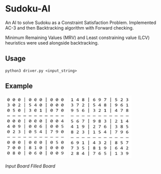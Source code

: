 # Sudoku-AI
An AI to solve Sudoku as a Constraint Satisfaction Problem. Implemented AC-3 and then Backtracking algorithm with Forward checking.

Minimum Remaining Values (MRV) and Least constraining value (LCV) heuristics were used alongside backtracking.

## Usage
```
python3 driver.py <input_string>
```

## Example

<p float="left">
  <img width="200" height="200" src="https://github.com/ekjyot07/Sudoku-AI/blob/main/images/inputBoard.png" /> 
  <b>                 </b>
  <img width="200" height="200" src="https://github.com/ekjyot07/Sudoku-AI/blob/main/images/filledBoard.png" />
</p>
<p float="left">
  <em>Input Board                                 Filled Board</em>  
</p>
